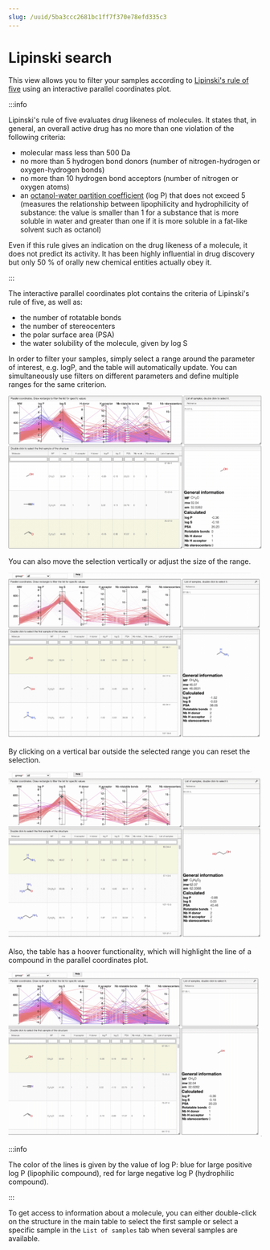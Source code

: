 ```yaml
---
slug: /uuid/5ba3ccc2681bc1ff7f370e78efd335c3
---
```


# Lipinski search

This view allows you to filter your samples according to [Lipinski's rule of five](https://en.wikipedia.org/wiki/Lipinski%27s_rule_of_five) using an interactive parallel coordinates plot. 

:::info

Lipinski's rule of five evaluates drug likeness of molecules. It states that, in general, an overall active drug has no more than one violation of the following criteria:
- molecular mass less than 500 Da
- no more than 5 hydrogen bond donors (number of nitrogen-hydrogen or oxygen-hydrogen bonds)
- no more than 10 hydrogen bond acceptors (number of nitrogen or oxygen atoms)
- an [octanol-water partition coefficient](https://en.wikipedia.org/wiki/Octanol-water_partition_coefficient) (log P) that does not exceed 5 (measures the relationship between lipophilicity and hydrophilicity of substance: the value is smaller than 1 for a substance that is more soluble in water and greater than one if it is more soluble in a fat-like solvent such as octanol)

Even if this rule gives an indication on the drug likeness of a molecule, it does not predict its activity. It has been highly influential in drug discovery but only 50 % of orally new chemical entities actually obey it.

:::

The interactive parallel coordinates plot contains the criteria of Lipinski's rule of five, as well as:
- the number of rotatable bonds
- the number of stereocenters
- the polar surface area (PSA) 
- the water solubility of the molecule, given by log S 

In order to filter your samples, simply select a range around the parameter of interest, e.g. logP, and the table will automatically update. You can simultaneously use filters on different parameters and define multiple ranges for the same criterion. 

![selecting a range in parallel coordinates plot](images/select.gif)

You can also move the selection vertically or adjust the size of the range.

![updating a range in parallel coordinates plot](images/update_range.gif)

By clicking on a vertical bar outside the selected range you can reset the selection.

![resetting a range in parallel coordinates plot](images/reset_range.gif)

Also, the table has a hoover functionality, which will highlight the line of a compound in the parallel coordinates plot.

![hoover in parallel coordinates plot](images/hoover.gif)

:::info 

The color of the lines is given by the value of log P: blue for large positive log P (lipophilic compound), red for large negative log P (hydrophilic compound).

:::

 To get access to information about a molecule, you can either double-click on the structure in the main table to select the first sample or select a specific sample in the `List of samples` tab when several samples are available. 